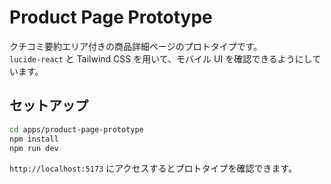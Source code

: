 # Product Page Prototype

クチコミ要約エリア付きの商品詳細ページのプロトタイプです。  
`lucide-react` と Tailwind CSS を用いて、モバイル UI を確認できるようにしています。

## セットアップ

```bash
cd apps/product-page-prototype
npm install
npm run dev
```

`http://localhost:5173` にアクセスするとプロトタイプを確認できます。
